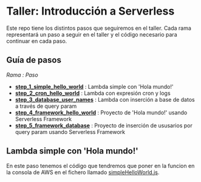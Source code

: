 # Taller: Introducción a Serverless

Este repo tiene los distintos pasos que seguiremos en el taller.
Cada rama representará un paso a seguir en el taller y el código
necesario para continuar en cada paso.

## Guía de pasos

_Rama : Paso_

- **[step_1_simple_hello_world](https://github.com/jotamusik/serverless-intro-workshop/tree/step_1_simple_hello_world)** : Lambda simple con 'Hola mundo!'
- **[step_2_cron_hello_world](https://github.com/jotamusik/serverless-intro-workshop/tree/step_2_cron_hello_world)** : Lambda con expresión cron y logs
- **[step_3_database_user_names](https://github.com/jotamusik/serverless-intro-workshop/tree/step_3_database_user_names)** : Lambda con inserción a base de datos a través de query param
- **[step_4_framework_hello_world](https://github.com/jotamusik/serverless-intro-workshop/tree/step_4_framework_hello_world)** : Proyecto de 'Hola mundo!' usando Serverless Framework
- **[step_5_framework_database](https://github.com/jotamusik/serverless-intro-workshop/tree/step_5_framework_database)** : Proyecto de inserción de ususarios por query param usando Serverless Framework

## Lambda simple con 'Hola mundo!'

En este paso tenemos el código que tendremos que poner en la funcion
en la consola de AWS en el fichero llamado [simpleHelloWorld.js](./src/simpleHelloWorld.js).
